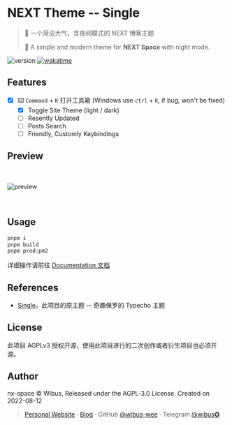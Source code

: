 # NEXT Theme -- Single
> 🎈 一个简洁大气，含夜间模式的 NEXT 博客主题
> 
> 🎈 A simple and modern theme for **NEXT Space** with night mode.

<img src="https://img.shields.io/github/package-json/v/nx-space/nx-theme-Single" referrerpolicy="no-referrer" alt="version"> <a href="https://wakatime.com/badge/user/5c293fcd-9bec-4609-946b-c06b5fbf192c/project/3cf5737d-d2b8-42e0-8cbf-134431f61882"><img src="https://wakatime.com/badge/user/5c293fcd-9bec-4609-946b-c06b5fbf192c/project/3cf5737d-d2b8-42e0-8cbf-134431f61882.svg" alt="wakatime"></a>

## Features

- [X] ⌨️ `Command` + `K` 打开工具箱 (Windows use `ctrl` + `K`, if bug, won't be fixed)
  - [X] Toggle Site Theme (light / dark)
  - [ ] Resently Updated
  - [ ] Posts Search
  - [ ] Friendly, Customly Keybindings

## Preview

<br />

![preview](https://user-images.githubusercontent.com/62133302/185379707-f08ba9ad-ce1c-43d8-b765-6f883f02b7a8.gif)


<br />

## Usage

```bash
pnpm i
pnpm build
pnpm prod:pm2
```

详细操作请前往 [Documentation 文档](https://nx.js.org)

## References

- [Single](https://paugram.com/essay/single-theme-and-single-dog.html)，此项目的原主题 -- 奇趣保罗的 Typecho 主题

## License

此项目 AGPLv3 授权开源，使用此项目进行的二次创作或者衍生项目也必须开源。

## Author

nx-space © Wibus, Released under the AGPL-3.0 License. Created on 2022-08-12

> [Personal Website](http://iucky.cn/) · [Blog](https://blog.iucky.cn/) · GitHub [@wibus-wee](https://github.com/wibus-wee/) · Telegram [@wibus✪](https://t.me/wibus_wee)
